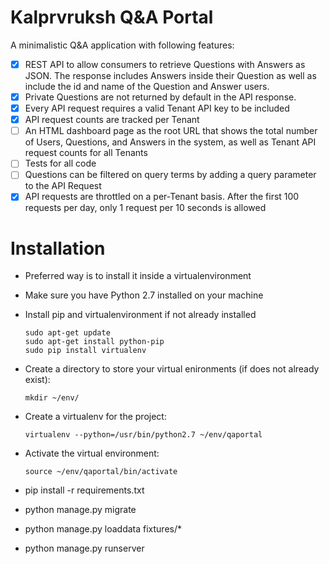 Kalprvruksh Q&A Portal
======================

A minimalistic Q&A application with following features:

- [x] REST API to allow consumers to retrieve Questions with Answers as JSON. The response includes Answers inside their Question as well as include the id and name of the Question and Answer users.
- [x] Private Questions are not returned by default in the API response.
- [x] Every API request requires a valid Tenant API key to be included
- [x] API request counts are tracked per Tenant
- [ ] An HTML dashboard page as the root URL that shows the total number of Users, Questions, and Answers in the system, as well as Tenant API request counts for all Tenants
- [ ] Tests for all code
- [ ] Questions can be filtered on query terms by adding a query parameter to the API Request
- [x] API requests are throttled on a per-Tenant basis. After the first 100 requests per day, only 1 request per 10 seconds is allowed

Installation
============
- Preferred way is to install it inside a virtualenvironment
- Make sure you have Python 2.7 installed on your machine
- Install pip and virtualenvironment if not already installed
  ```
  sudo apt-get update
  sudo apt-get install python-pip
  sudo pip install virtualenv
  ```
- Create a directory to store your virtual enironments (if does not already exist):
  ```
  mkdir ~/env/
  ```
- Create a virtualenv for the project:

  ```
  virtualenv --python=/usr/bin/python2.7 ~/env/qaportal
  ```
- Activate the virtual environment:

  ```
  source ~/env/qaportal/bin/activate
  ```
- pip install -r requirements.txt
- python manage.py migrate
- python manage.py loaddata fixtures/*
- python manage.py runserver
